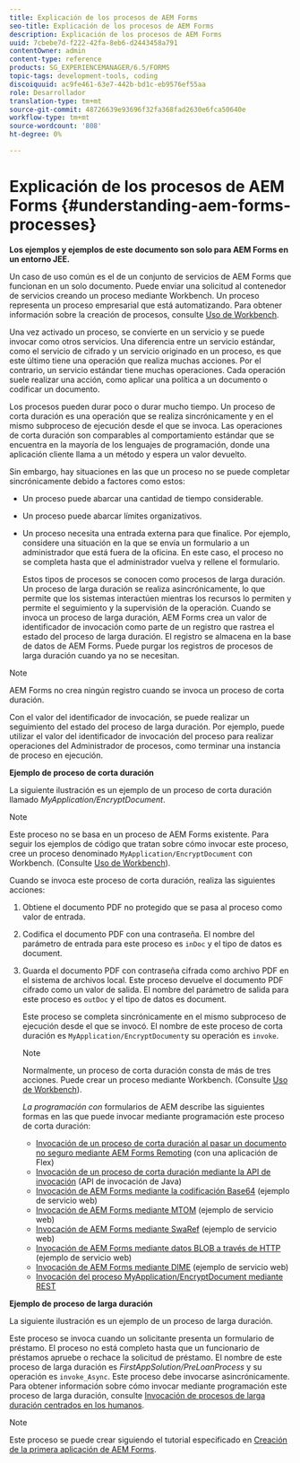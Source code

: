 ```yaml
---
title: Explicación de los procesos de AEM Forms
seo-title: Explicación de los procesos de AEM Forms
description: Explicación de los procesos de AEM Forms
uuid: 7cbebe7d-f222-42fa-8eb6-d2443458a791
contentOwner: admin
content-type: reference
products: SG_EXPERIENCEMANAGER/6.5/FORMS
topic-tags: development-tools, coding
discoiquuid: ac9fe461-63e7-442b-bd1c-eb9576ef55aa
role: Desarrollador
translation-type: tm+mt
source-git-commit: 48726639e93696f32fa368fad2630e6fca50640e
workflow-type: tm+mt
source-wordcount: '808'
ht-degree: 0%

---
```



# Explicación de los procesos de AEM Forms {#understanding-aem-forms-processes}

**Los ejemplos y ejemplos de este documento son solo para AEM Forms en un entorno JEE.**

Un caso de uso común es el de un conjunto de servicios de AEM Forms que funcionan en un solo documento. Puede enviar una solicitud al contenedor de servicios creando un proceso mediante Workbench. Un proceso representa un proceso empresarial que está automatizando. Para obtener información sobre la creación de procesos, consulte [Uso de Workbench](https://www.adobe.com/go/learn_aemforms_workbench_63).

Una vez activado un proceso, se convierte en un servicio y se puede invocar como otros servicios. Una diferencia entre un servicio estándar, como el servicio de cifrado y un servicio originado en un proceso, es que este último tiene una operación que realiza muchas acciones. Por el contrario, un servicio estándar tiene muchas operaciones. Cada operación suele realizar una acción, como aplicar una política a un documento o codificar un documento.

Los procesos pueden durar poco o durar mucho tiempo. Un proceso de corta duración es una operación que se realiza sincrónicamente y en el mismo subproceso de ejecución desde el que se invoca. Las operaciones de corta duración son comparables al comportamiento estándar que se encuentra en la mayoría de los lenguajes de programación, donde una aplicación cliente llama a un método y espera un valor devuelto.

Sin embargo, hay situaciones en las que un proceso no se puede completar sincrónicamente debido a factores como estos:

* Un proceso puede abarcar una cantidad de tiempo considerable.
* Un proceso puede abarcar límites organizativos.
* Un proceso necesita una entrada externa para que finalice. Por ejemplo, considere una situación en la que se envía un formulario a un administrador que está fuera de la oficina. En este caso, el proceso no se completa hasta que el administrador vuelva y rellene el formulario.

   Estos tipos de procesos se conocen como procesos de larga duración. Un proceso de larga duración se realiza asincrónicamente, lo que permite que los sistemas interactúen mientras los recursos lo permiten y permite el seguimiento y la supervisión de la operación. Cuando se invoca un proceso de larga duración, AEM Forms crea un valor de identificador de invocación como parte de un registro que rastrea el estado del proceso de larga duración. El registro se almacena en la base de datos de AEM Forms. Puede purgar los registros de procesos de larga duración cuando ya no se necesitan.

>[!NOTE]
>
>AEM Forms no crea ningún registro cuando se invoca un proceso de corta duración.

Con el valor del identificador de invocación, se puede realizar un seguimiento del estado del proceso de larga duración. Por ejemplo, puede utilizar el valor del identificador de invocación del proceso para realizar operaciones del Administrador de procesos, como terminar una instancia de proceso en ejecución.

**Ejemplo de proceso de corta duración**

La siguiente ilustración es un ejemplo de un proceso de corta duración llamado *MyApplication/EncryptDocument*.

>[!NOTE]
>
>Este proceso no se basa en un proceso de AEM Forms existente. Para seguir los ejemplos de código que tratan sobre cómo invocar este proceso, cree un proceso denominado `MyApplication/EncryptDocument` con Workbench. (Consulte [Uso de Workbench](https://www.adobe.com/go/learn_aemforms_workbench_63)).

Cuando se invoca este proceso de corta duración, realiza las siguientes acciones:

1. Obtiene el documento PDF no protegido que se pasa al proceso como valor de entrada.
1. Codifica el documento PDF con una contraseña. El nombre del parámetro de entrada para este proceso es `inDoc` y el tipo de datos es document.
1. Guarda el documento PDF con contraseña cifrada como archivo PDF en el sistema de archivos local. Este proceso devuelve el documento PDF cifrado como un valor de salida. El nombre del parámetro de salida para este proceso es `outDoc` y el tipo de datos es document.

   Este proceso se completa sincrónicamente en el mismo subproceso de ejecución desde el que se invocó. El nombre de este proceso de corta duración es `MyApplication/EncryptDocument`y su operación es `invoke`.

   >[!NOTE]
   >
   >Normalmente, un proceso de corta duración consta de más de tres acciones. Puede crear un proceso mediante Workbench. (Consulte [Uso de Workbench](https://www.adobe.com/go/learn_aemforms_workbench_63)).

   *La programación con* formularios de AEM describe las siguientes formas en las que puede invocar mediante programación este proceso de corta duración:

   * [Invocación de un proceso de corta duración al pasar un documento no seguro mediante AEM Forms Remoting](/help/forms/developing/invoking-aem-forms-using-remoting.md#invoking-a-short-lived-process-by-passing-an-unsecure-document-using-remoting)  (con una aplicación de Flex)
   * [Invocación de un proceso de corta duración mediante la API de invocación](/help/forms/developing/invoking-aem-forms-using-java.md#invoking-a-short-lived-process-using-the-invocation-api)  (API de invocación de Java)
   * [Invocación de AEM Forms mediante la codificación Base64](/help/forms/developing/invoking-aem-forms-using-web.md#invoking-aem-forms-using-base64-encoding)  (ejemplo de servicio web)
   * [Invocación de AEM Forms mediante MTOM](/help/forms/developing/invoking-aem-forms-using-web.md#invoking-aem-forms-using-mtom)  (ejemplo de servicio web)
   * [Invocación de AEM Forms mediante SwaRef](/help/forms/developing/invoking-aem-forms-using-web.md#invoking-aem-forms-using-swaref)  (ejemplo de servicio web)
   * [Invocación de AEM Forms mediante datos BLOB a través de HTTP](/help/forms/developing/invoking-aem-forms-using-web.md#invoking-aem-forms-using-blob-data-over-http)  (ejemplo de servicio web)
   * [Invocación de AEM Forms mediante DIME](/help/forms/developing/invoking-aem-forms-using-web.md#invoking-aem-forms-using-dime)  (ejemplo de servicio web)
   * [Invocación del proceso MyApplication/EncryptDocument mediante REST](/help/forms/developing/invoking-aem-forms-using-rest.md)

**Ejemplo de proceso de larga duración**

La siguiente ilustración es un ejemplo de un proceso de larga duración.

Este proceso se invoca cuando un solicitante presenta un formulario de préstamo. El proceso no está completo hasta que un funcionario de préstamos apruebe o rechace la solicitud de préstamo. El nombre de este proceso de larga duración es *FirstAppSolution/PreLoanProcess* y su operación es `invoke_Async`. Este proceso debe invocarse asincrónicamente. Para obtener información sobre cómo invocar mediante programación este proceso de larga duración, consulte [Invocación de procesos de larga duración centrados en los humanos](/help/forms/developing/invoking-human-centric-long-lived.md#invoking-human-centric-long-lived-processes).

>[!NOTE]
>
>Este proceso se puede crear siguiendo el tutorial especificado en [Creación de la primera aplicación de AEM Forms](https://www.adobe.com/go/learn_aemforms_firstapp_ds_63).